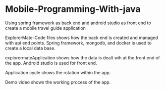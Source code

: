 # Mobile-Programming-With-java
Using spring framework as back end and android studio as front end to create a mobile travel guide application

ExplorerMate-Code files shows how the back end is created and managed with api end points. Spring framework, mongodb, and docker is used to
create a local data base.

explorermateApplication shows how the data is dealt wih at the front end of the app. Android studio is used for front end.

Application cycle shows the rotation within the app.

Demo video shows the working process of the app.


